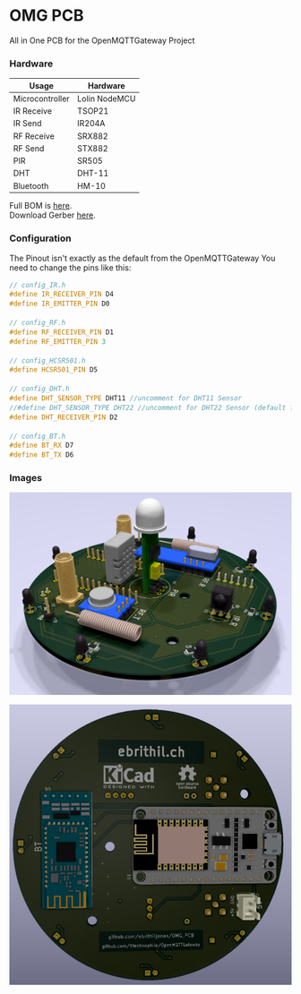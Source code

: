 # OMG PCB
All in One PCB for the OpenMQTTGateway Project

### Hardware
| Usage           | Hardware      |
|-----------------|---------------|
| Microcontroller | Lolin NodeMCU |
| IR Receive      | TSOP21        |
| IR Send         | IR204A        |
| RF Receive      | SRX882        |
| RF Send         | STX882        |
| PIR             | SR505         |
| DHT             | DHT-11        |
| Bluetooth       | HM-10         |

Full BOM is [here](https://ebrithiljonas.github.io/OMG_PCB/ibom).  
Download Gerber [here](https://github.com/ebrithiljonas/OMG_PCB/raw/master/Documents/Gerber.zip).

### Configuration

The Pinout isn't exactly as the default from the OpenMQTTGateway
You need to change the pins like this:

```c++
// config_IR.h
#define IR_RECEIVER_PIN D4
#define IR_EMITTER_PIN D0

// config_RF.h
#define RF_RECEIVER_PIN D1
#define RF_EMITTER_PIN 3

// config_HCSR501.h
#define HCSR501_PIN D5

// config_DHT.h
#define DHT_SENSOR_TYPE DHT11 //uncomment for DHT11 Sensor
//#define DHT_SENSOR_TYPE DHT22 //uncomment for DHT22 Sensor (default for backwards compatibility)
#define DHT_RECEIVER_PIN D2

// config_BT.h
#define BT_RX D7
#define BT_TX D6
```


### Images

![alt text](https://github.com/ebrithiljonas/OMG_PCB/blob/master/Documents/PCB_3D_Top_Rev_1.png)

![alt text](https://github.com/ebrithiljonas/OMG_PCB/blob/master/Documents/PCB_3D_Down_Rev_1.png)

